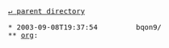 <pre>
  <a href="../">&#x21b5; parent directory</a>
  
  * 2003-09-08T19:37:54&#x0009;&#x0009;bqon9/
  ** <a href="org">org</a>: 
</pre>
